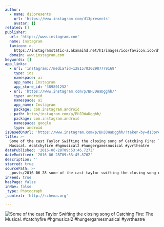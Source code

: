 ```yaml
---
author:
  - name: d13presents
    url: 'https://www.instagram.com/d13presents'
    avatar: {}
related: []
publisher:
  url: 'https://www.instagram.com'
  name: Instagram
  favicon: >-
    https://instagramstatic-a.akamaihd.net/h1/images/ico/favicon.ico/dfa85bb1fd63.ico
  domain: www.instagram.com
keywords: []
app_links:
  - url: 'instagram://media?id=1281570302907779169'
    type: ios
    namespace: ai
    app_name: Instagram
    app_store_id: '389801252'
  - url: 'https://www.instagram.com/p/BHJDWaDgghh/'
    type: android
    namespace: ai
    app_name: Instagram
    package: com.instagram.android
  - path: https/instagram.com/p/BHJDWaDgghh/
    package: com.instagram.android
    namespace: google
    type: android
isBasedOnUrl: 'https://www.instagram.com/p/BHJDWaDgghh/?taken-by=d13presents'
title: >-
  Some of the cast Taylor Swifting the closing song of Catching Fire: The
  Musical. #catchyfire #hgmusical2 #hungergamesmusical #yvrtheatre
datePublished: '2016-06-28T09:53:46.727Z'
dateModified: '2016-06-28T09:53:45.876Z'
description: ''
starred: true
sourcePath: >-
  _posts/2016-06-28-some-of-the-cast-taylor-swifting-the-closing-song-of-catchin.md
inFeed: true
hasPage: false
inNav: false
_type: Photograph
_context: 'http://schema.org'

---
```

![Some of the cast Taylor Swifting the closing song of Catching Fire: The Musical. #catchyfire #hgmusical2 #hungergamesmusical #yvrtheatre](https://scontent.cdninstagram.com/t51.2885-15/s640x640/sh0.08/e35/13525360_159291817821136_1047677568_n.jpg?ig_cache_key=MTI4MTU3MDMwMjkwNzc3OTE2OQ%3D%3D.2)